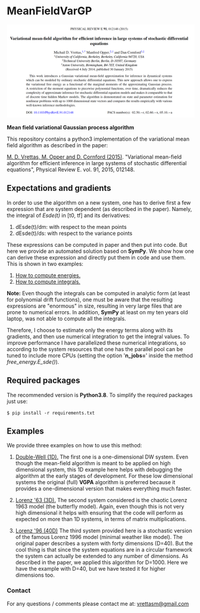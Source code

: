 # MeanFieldVarGP

![logo](./abstract.png "Abstract")

**Mean field variational Gaussian process algorithm**

This repository contains a python3 implementation of the variational mean field
algorithm as described in the paper:

[M. D. Vrettas, M. Opper and D. Cornford (2015)](
https://journals.aps.org/pre/abstract/10.1103/PhysRevE.91.012148).
"Variational mean-field algorithm for efficient inference in large systems
of stochastic differential equations", Physical Review E. vol. 91, 2015, 012148.

## Expectations and gradients

In order to use the algorithm on a new system, one has to derive first a few expression
that are system dependent (as described in the paper). Namely, the integral of _Esde(t)_
in [t0, tf] and its derivatives:

1. dEsde(t)/dm: with respect to the mean points
2. dEsde(t)/ds: with respect to the variance points

These expressions can be computed in paper and then put into code. But here we provide an
automated solution based on **SymPy**. We show how one can derive these expression and directly
put them in code and use them. This is shown in two examples:

1. [How to compute energies.](src/examples/how_to_compute_energies.ipynb)
2. [How to compute integrals.](src/examples/how_to_compute_integrals.ipynb)

**Note:** Even though the integrals can be computed in analytic form (at least for polynomial
drift functions), one must be aware that the resulting expressions are "enormous" in size,
resulting in very large files that are prone to numerical errors. In addition, **SymPy** at
least on my ten years old laptop, was not able to compute all the integrals.

Therefore, I choose to estimate only the energy terms along with its gradients, and then use
numerical integration to get the integral values. To improve performance I have parallelized
these numerical integrations, so according to the system resources that one has the parallel
pool can be tuned to include more CPUs (setting the option '**n_jobs=**' inside the method
*free_energy.E_sde()*).

## Required packages

The recommended version is **Python3.8**. To simplify the required packages just use:

    $ pip install -r requirements.txt

## Examples

We provide three examples on how to use this method:

1. [Double-Well (1D).](src/examples/example_DW.ipynb) The first one is a one-dimensional DW system.
Even though the mean-field algorithm is meant to be applied on high dimensional system, this 1D
example here helps with debugging the algorithm at the early stages of development. For these
low dimensional systems the original (full) **VGPA** algorithm is preferred because it provides
a one-dimensional version that makes everything much faster.

2. [Lorenz '63 (3D).](src/examples/example_L63.ipynb) The second system considered is the chaotic
Lorenz 1963 model (the butterfly model). Again, even though this is not very high dimensional
it helps with ensuring that the code will perform as expected on more than 1D systems, in terms
of matrix multiplications.

3. [Lorenz '96 (40D)](src/examples/example_L96.ipynb) The third system provided here is a stochastic
version of the famous Lorenz 1996 model (minimal weather like model). The original paper describes
a system with forty dimensions (D=40). But the cool thing is that since the system equations are
in a circular framework the system can actually be extended to any number of dimensions.
As described in the paper, we applied this algorithm for D=1000. Here we have the example with
D=40, but we have tested it for higher dimensions too.

### Contact

For any questions / comments please contact me at: vrettasm@gmail.com

